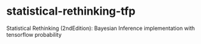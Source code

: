 # statistical-rethinking-tfp
Statistical Rethinking (2ndEdition): Bayesian Inference implementation with tensorflow probability
